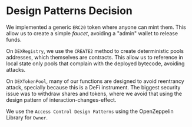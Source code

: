 # Design Patterns Decision

We implemented a generic `ERC20` token where anyone can mint them. This allow us to create a simple _faucet_, avoiding a "admin" wallet to release funds.

On `DEXRegistry`, we use the `CREATE2` method to create deterministic pools addresses, which themselves are contracts. This allow us to reference in local state only pools that complain with the deployed bytecode, avoiding attacks.

On `DEXTokenPool`, many of our functions are designed to avoid reentrancy attack, specially because this is a DeFi instrument. The biggest security issue was to withdraw shares and tokens, where we avoid that using the design pattern of interaction-changes-effect.

We use the `Access Control Design Patterns` using the OpenZeppelin Library for `Owner`.